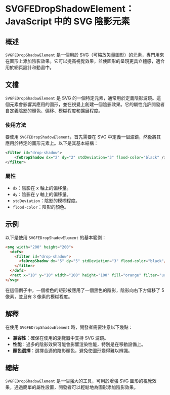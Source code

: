 <!--
Meta Description: # SVGFEDropShadowElement：JavaScript 中的 SVG 陰影元素 ## 概述 `SVGFEDropShadowElement` 是一個用於 SVG（可縮放矢量圖形）的元素，專門用來在圖形上添加陰影效果。它可以提高視覺效果，並使圖形的呈現更具立體感，適合用於網頁設計和動畫...
Meta Keywords: svg, svgfedropshadowelement, filter, drop, shadow
-->

# SVGFEDropShadowElement：JavaScript 中的 SVG 陰影元素

## 概述
`SVGFEDropShadowElement` 是一個用於 SVG（可縮放矢量圖形）的元素，專門用來在圖形上添加陰影效果。它可以提高視覺效果，並使圖形的呈現更具立體感，適合用於網頁設計和動畫中。

## 文檔
`SVGFEDropShadowElement` 是 SVG 的一個特定元素，通常用於定義陰影濾鏡。這個元素會影響其應用的圖形，並在視覺上創建一個陰影效果。它的屬性允許開發者自定義陰影的顏色、偏移、模糊程度和擴展程度。

### 使用方法
要使用 `SVGFEDropShadowElement`，首先需要在 SVG 中定義一個濾鏡，然後將其應用於特定的圖形元素上。以下是其基本結構：

```xml
<filter id="drop-shadow">
    <feDropShadow dx="2" dy="2" stdDeviation="3" flood-color="black" />
</filter>
```

### 屬性
- `dx`：陰影在 x 軸上的偏移量。
- `dy`：陰影在 y 軸上的偏移量。
- `stdDeviation`：陰影的模糊程度。
- `flood-color`：陰影的顏色。

## 示例
以下是使用 `SVGFEDropShadowElement` 的基本範例：

```html
<svg width="200" height="200">
  <defs>
    <filter id="drop-shadow">
      <feDropShadow dx="5" dy="5" stdDeviation="3" flood-color="black"/>
    </filter>
  </defs>
  <rect x="10" y="10" width="100" height="100" fill="orange" filter="url(#drop-shadow)"/>
</svg>
```

在這個例子中，一個橙色的矩形被應用了一個黑色的陰影，陰影向右下方偏移了 5 像素，並且有 3 像素的模糊程度。

## 解釋
在使用 `SVGFEDropShadowElement` 時，開發者需要注意以下幾點：

- **兼容性**：確保在使用的瀏覽器中支持 SVG 濾鏡。
- **性能**：過多的陰影效果可能會影響渲染性能，特別是在移動設備上。
- **顏色選擇**：選擇合適的陰影顏色，避免使圖形變得難以辨識。

## 總結
`SVGFEDropShadowElement` 是一個強大的工具，可用於增強 SVG 圖形的視覺效果，通過簡單的屬性設置，開發者可以輕鬆地為圖形添加陰影效果。